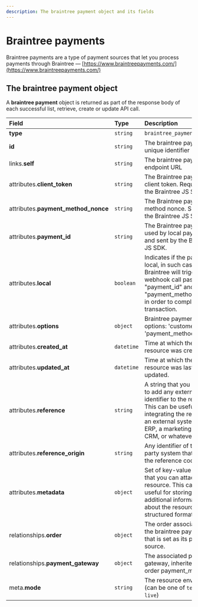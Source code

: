 ```yaml
---
description: The braintree payment object and its fields
---
```


# Braintree payments

Braintree payments are a type of payment sources that let you process payments through Braintree — [https://www.braintreepayments.com/](https://www.braintreepayments.com/)

## The braintree payment object

A **braintree payment** object is returned as part of the response body of each successful list, retrieve, create or update API call.

| Field | Type | Description |
| :--- | :--- | :--- |
| **type** | `string` | `braintree_payments` |
| **id** | `string` | The braintree payment unique identifier |
| links.**self** | `string` | The braintree payment endpoint URL |
| attributes.**client\_token** | `string` | The Braintree payment client token. Required by the Braintree JS SDK. |
| attributes.**payment\_method\_nonce** | `string` | The Braintree payment method nonce. Sent by the Braintree JS SDK. |
| attributes.**payment\_id** | `string` | The Braintree payment ID used by local payment and sent by the Braintree JS SDK. |
| attributes.**local** | `boolean` | Indicates if the payment is local, in such case Braintree will trigger a webhook call passing the "payment\_id" and "payment\_method\_nonce" in order to complete the transaction. |
| attributes.**options** | `object` | Braintree payment options: 'customer\_id' and 'payment\_method\_token' |
| attributes.**created\_at** | `datetime` | Time at which the resource was created. |
| attributes.**updated\_at** | `datetime` | Time at which the resource was last updated. |
| attributes.**reference** | `string` | A string that you can use to add any external identifier to the resource. This can be useful for integrating the resource to an external system, like an ERP, a marketing tool, a CRM, or whatever. |
| attributes.**reference\_origin** | `string` | Any identifier of the third party system that defines the reference code |
| attributes.**metadata** | `object` | Set of key-value pairs that you can attach to the resource. This can be useful for storing additional information about the resource in a structured format. |
| relationships.**order** | `object` | The order associated to the braintree payment, that is set as its payment source. |
| relationships.**payment\_gateway** | `object` | The associated payment gateway, inherited by the order payment\_method. |
| meta.**mode** | `string` | The resource environment \(can be one of `test` or `live`\) |

